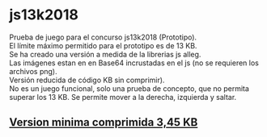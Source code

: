 # js13k2018
Prueba de juego para el concurso js13k2018 (Prototipo).<br>
El l&iacute;mite m&aacute;ximo permitido para el prototipo es de 13 KB.<br>
Se ha creado una versi&oacute;n a medida de la librerias js alleg.<br>
Las im&aacute;genes estan en en Base64 incrustadas en el js (no se requieren los archivos png).<br>
Versi&oacute;n reducida de c&oacute;digo KB sin comprimir).<br>
No es un juego funcional, solo una prueba de concepto, que no permita superar los 13 KB. Se permite mover a la derecha, izquierda y saltar.<br>
<h2><a href='https://github.com/rpsubc8/js13k2018/blob/master/mini.zip'>Version minima comprimida 3,45 KB</a></h2>
